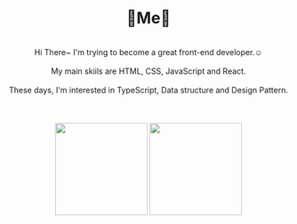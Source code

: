 <div align="center">

# 💎Me💎

<br/>
Hi There~ I'm trying to become a great front-end developer.☺️ <br/> <br/>
My main skiils are HTML, CSS, JavaScript and React. <br/> <br/>
These days, I'm interested in TypeScript, Data structure and Design Pattern. <br/> <br/>


</div>

<br/>

<br/>

<div align="center" width="100%">

<img height="166px" src="https://github-readme-stats.vercel.app/api?username=Jong1co&show_icons=true&theme=tokyonight">
<img height="166px" src="https://github-readme-stats.vercel.app/api/top-langs/?username=Jong1co&layout=compact&theme=tokyonight">


</div>


<!--
**Jong1co/Jong1co** is a ✨ _special_ ✨ repository because its `README.md` (this file) appears on your GitHub profile.

Here are some ideas to get you started:

- 🔭 I’m currently working on ...
- 🌱 I’m currently learning ...
- 👯 I’m looking to collaborate on ...
- 🤔 I’m looking for help with ...
- 💬 Ask me about ...
- 📫 How to reach me: ...
- 😄 Pronouns: ...
- ⚡ Fun fact: ...
-->
